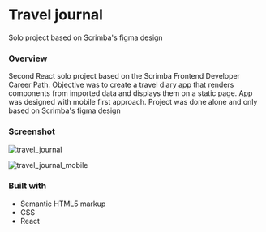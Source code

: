 # Travel journal

Solo project based on Scrimba's figma design 

### Overview

Second React solo project based on the Scrimba Frontend Developer Career Path. Objective was to create a travel diary app that renders components from imported data and displays them on a static page. App was designed with mobile first approach. Project was done alone and only based on Scrimba's figma design

### Screenshot

![travel_journal](https://user-images.githubusercontent.com/76503650/178315794-ed8ac59d-8843-4b82-8efe-a04da9d37997.gif)

![travel_journal_mobile](https://user-images.githubusercontent.com/76503650/178313143-1be30e8a-b80a-4c98-a832-06bf8340a65b.gif)

### Built with 

- Semantic HTML5 markup
- CSS
- React
